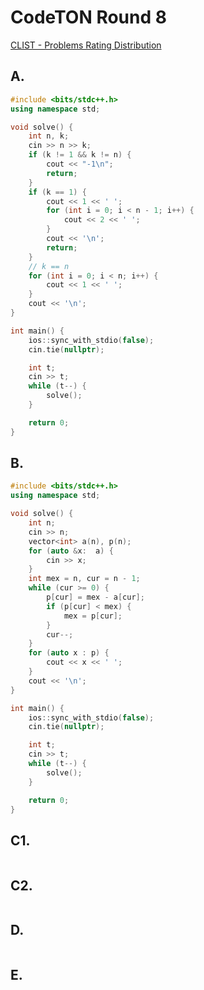 # CodeTON Round 8

[CLIST - Problems Rating Distribution](https://clist.by/problems/?resource=1&contest=50323111) 

## A. 


```cpp
#include <bits/stdc++.h>
using namespace std;

void solve() {
    int n, k;
    cin >> n >> k;
    if (k != 1 && k != n) {
        cout << "-1\n";
        return;
    }
    if (k == 1) {
        cout << 1 << ' ';
        for (int i = 0; i < n - 1; i++) {
            cout << 2 << ' ';
        }
        cout << '\n';
        return;
    }
    // k == n
    for (int i = 0; i < n; i++) {
        cout << 1 << ' ';
    }
    cout << '\n';
}

int main() {
    ios::sync_with_stdio(false);
    cin.tie(nullptr);

    int t;
    cin >> t;
    while (t--) {
        solve();
    }

    return 0;
}
```


## B. 


```cpp
#include <bits/stdc++.h>
using namespace std;

void solve() {
    int n;
    cin >> n;
    vector<int> a(n), p(n);
    for (auto &x:  a) {
        cin >> x;
    }
    int mex = n, cur = n - 1;
    while (cur >= 0) {
        p[cur] = mex - a[cur];
        if (p[cur] < mex) {
            mex = p[cur];
        }
        cur--;
    }
    for (auto x : p) {
        cout << x << ' ';
    }
    cout << '\n';
}

int main() {
    ios::sync_with_stdio(false);
    cin.tie(nullptr);

    int t;
    cin >> t;
    while (t--) {
        solve();
    }

    return 0;
}
```

## C1. 

```cpp

```

## C2. 

```cpp

```

## D. 

```cpp

```


## E. 


```cpp

```


